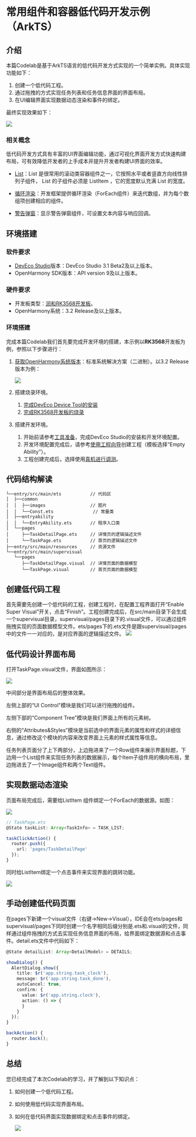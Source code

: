 # 常用组件和容器低代码开发示例（ArkTS）

## 介绍

本篇Codelab是基于ArkTS语言的低代码开发方式实现的一个简单实例。具体实现功能如下：

1.   创建一个低代码工程。
2.   通过拖拽的方式实现任务列表和任务信息界面的界面布局。
3.   在UI编辑界面实现数据动态渲染和事件的绑定。

最终实现效果如下：

![](figures/list_oh.gif)

### 相关概念

低代码开发方式具有丰富的UI界面编辑功能，通过可视化界面开发方式快速构建布局，可有效降低开发者的上手成本并提升开发者构建UI界面的效率。

-   [List](https://gitee.com/openharmony/docs/blob/master/zh-cn/application-dev/reference/arkui-ts/ts-container-list.md)：List 是很常用的滚动类容器组件之一，它按照水平或者竖直方向线性排列子组件， List 的子组件必须是 ListItem ，它的宽度默认充满 List 的宽度。

-   [循环渲染](https://gitee.com/openharmony/docs/blob/master/zh-cn/application-dev/quick-start/arkts-rendering-control.md#%E5%BE%AA%E7%8E%AF%E6%B8%B2%E6%9F%93)：开发框架提供循环渲染（ForEach组件）来迭代数组，并为每个数组项创建相应的组件。

-   [警告弹窗](https://gitee.com/openharmony/docs/blob/master/zh-cn/application-dev/reference/arkui-ts/ts-methods-alert-dialog-box.md)：显示警告弹窗组件，可设置文本内容与响应回调。

## 环境搭建

### 软件要求

-   [DevEco Studio](https://gitee.com/openharmony/docs/blob/master/zh-cn/application-dev/quick-start/start-overview.md#%E5%B7%A5%E5%85%B7%E5%87%86%E5%A4%87)版本：DevEco Studio 3.1 Beta2及以上版本。
-   OpenHarmony SDK版本：API version 9及以上版本。

### 硬件要求

-   开发板类型：[润和RK3568开发板](https://gitee.com/openharmony/docs/blob/master/zh-cn/device-dev/quick-start/quickstart-appendix-rk3568.md)。
-   OpenHarmony系统：3.2 Release及以上版本。

### 环境搭建

完成本篇Codelab我们首先要完成开发环境的搭建，本示例以**RK3568**开发板为例，参照以下步骤进行：

1.  [获取OpenHarmony系统版本](https://gitee.com/openharmony/docs/blob/master/zh-cn/device-dev/get-code/sourcecode-acquire.md#%E8%8E%B7%E5%8F%96%E6%96%B9%E5%BC%8F3%E4%BB%8E%E9%95%9C%E5%83%8F%E7%AB%99%E7%82%B9%E8%8E%B7%E5%8F%96)：标准系统解决方案（二进制）。以3.2 Release版本为例：

    ![](figures/zh-cn_image_0000001405854998.png)

2.  搭建烧录环境。
    1.  [完成DevEco Device Tool的安装](https://gitee.com/openharmony/docs/blob/master/zh-cn/device-dev/quick-start/quickstart-ide-env-win.md)
    2.  [完成RK3568开发板的烧录](https://gitee.com/openharmony/docs/blob/master/zh-cn/device-dev/quick-start/quickstart-ide-3568-burn.md)

3.  搭建开发环境。
    1.  开始前请参考[工具准备](https://gitee.com/openharmony/docs/blob/master/zh-cn/application-dev/quick-start/start-overview.md#%E5%B7%A5%E5%85%B7%E5%87%86%E5%A4%87)，完成DevEco Studio的安装和开发环境配置。
    2.  开发环境配置完成后，请参考[使用工程向导](https://gitee.com/openharmony/docs/blob/master/zh-cn/application-dev/quick-start/start-with-ets-stage.md#创建ets工程)创建工程（模板选择“Empty Ability”）。
    3.  工程创建完成后，选择使用[真机进行调测](https://gitee.com/openharmony/docs/blob/master/zh-cn/application-dev/quick-start/start-with-ets-stage.md#使用真机运行应用)。

## 代码结构解读

```
└──entry/src/main/ets           // 代码区
│  ├──common                    
│  │  ├──images                 // 图片
│  │  └──Const.ets               // 常量类
│  ├──entryability              
│  │  └──EntryAbility.ets       // 程序入口类
│  └──pages
│     ├──TaskDetailPage.ets     // 详情页的逻辑描述文件
│     └──TaskPage.ets           // 首页的逻辑描述文件
├──entry/src/main/resources     // 资源文件
└──entry/src/main/supervisual
   └──pages
      ├──TaskDetailPage.visual  // 详情页面的数据模型
      └──TaskPage.visual        // 首页页面的数据模型
```

## 创建低代码工程

首先需要先创建一个低代码的工程，创建工程时，在配置工程界面打开“Enable Super Visual”开关，点击“Finish”。工程创建完成后，在src/main目录下会生成一个supervisual目录，supervisual/pages目录下的.visual文件，可以通过组件拖拽实现的页面数据模型文件。ets/pages下的.ets文件是跟supervisual/pages中的文件一一对应的，是对应界面的逻辑描述文件。
![](figures/visual_create_oh.png)

## 低代码设计界面布局

打开TaskPage.visual文件，界面如图所示：

![](figures/visual_setting_oh.png)

中间部分是界面布局后的整体效果。

左侧上部的“UI Control”模块是我们可以进行拖拽的组件。

左侧下部的“Component Tree”模块是我们界面上所有的元素树。

右侧的“Attributes&Styles”模块是当前选中的界面元素的属性和样式的详细信息，通过修改这个模块的内容来改变界面上元素的样式属性等信息。

任务列表页面分了上下两部分，上边拖进来了一个Row组件来展示界面标题，下边用一个List组件来实现任务列表的数据展示，每个Item子组件用的横向布局，里边拖进去了一个Image组件和两个Text组件。

## 实现数据动态渲染

页面布局完成后，需要给ListItem 组件绑定一个ForEach的数据源。如图：

![](figures/visual_foreach_oh.png)

```typescript
// TaskPage.ets
@State taskList: Array<TaskInfo> = TASK_LIST;

taskClickAction() {
  router.push({
    url: 'pages/TaskDetailPage'
  });
}
```

同时给ListItem绑定一个点击事件来实现界面的跳转功能。

![](figures/visual_jump_oh.png)

## 手动创建低代码页面

在pages下新建一个visual文件（右键-\>New-\>Visual），IDE会在ets/pages和supervisual/pages下同时创建一个名字相同后缀分别是.ets和.visual的文件，同样通过组件拖拽的方式去实现任务信息界面的布局，给界面绑定数据源和点击事件。detail.ets文件中代码如下：

```typescript
@State detailList: Array<DetailModel> = DETAILS;

showDialog() {
  AlertDialog.show({
    title: $r('app.string.task_clock'),
    message: $r('app.string.task_done'),
    autoCancel: true,
    confirm: {
      value: $r('app.string.clock'),
      action: () => {
      }
    }
  });
}

backAction() {
  router.back();
}
```
## 总结

您已经完成了本次Codelab的学习，并了解到以下知识点：

1.  如何创建一个低代码工程。
2.  如何使用低代码实现界面布局。
3.  如何在低代码界面实现数据绑定和点击事件的绑定。

    ![](figures/彩带动效.gif)




